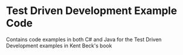 # Test Driven Development Example Code
Contains code examples in both C# and Java for the Test Driven Development examples in Kent Beck's book
